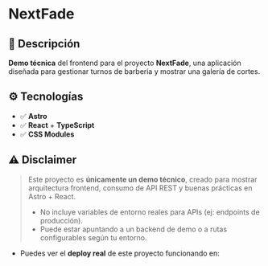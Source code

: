 # NextFade

## 🚀 Descripción

**Demo técnica** del frontend para el proyecto **NextFade**, una aplicación diseñada para gestionar turnos de barbería y mostrar una galería de cortes.

## ⚙ Tecnologías

- ✅ **Astro**
- ✅ **React** + **TypeScript**
- ✅ **CSS Modules**

## ⚠ Disclaimer

> Este proyecto es **únicamente un demo técnico**, creado para mostrar arquitectura frontend, consumo de API REST y buenas prácticas en Astro + React.
>
> - No incluye variables de entorno reales para APIs (ej: endpoints de producción).
> - Puede estar apuntando a un backend de demo o a rutas configurables según tu entorno.

- Puedes ver el **deploy real** de este proyecto funcionando en: 
